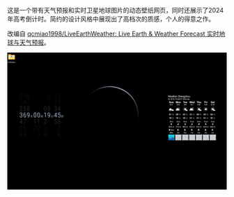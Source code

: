 这是一个带有天气预报和实时卫星地球图片的动态壁纸网页，同时还展示了2024年高考倒计时。简约的设计风格中展现出了高档次的质感，个人的得意之作。

改编自 [qcmiao1998/LiveEarthWeather: Live Earth & Weather Forecast 实时地球与天气预报](https://github.com/qcmiao1998/LiveEarthWeather)。

![效果](../images/RealLiveEarth.png)

